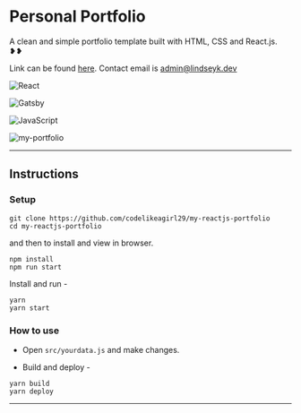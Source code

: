 # Personal Portfolio

A clean and simple portfolio template built with HTML, CSS and React.js. ❥❥

Link can be found [here](https://resume-react-gatsby.vercel.app/).
Contact email is [admin@lindseyk.dev](mailto:admin@lindseyk.dev)

![React](https://img.shields.io/badge/react-%2320232a.svg?style=for-the-badge&logo=react&logoColor=%2361DAFB)

![Gatsby](https://img.shields.io/badge/Gatsby-%23663399.svg?style=for-the-badge&logo=gatsby&logoColor=white)

![JavaScript](https://img.shields.io/badge/javascript-%23323330.svg?style=for-the-badge&logo=javascript&logoColor=%23F7DF1E)

![my-portfolio](https://user-images.githubusercontent.com/25946305/158276398-86f02299-642f-4f3b-8512-6df4231adf50.jpeg)

---

## Instructions

### Setup

```shell
git clone https://github.com/codelikeagirl29/my-reactjs-portfolio
cd my-reactjs-portfolio
```
and then to install and view in browser.

```shell
npm install
npm run start
```

Install and run -

```shell
yarn
yarn start
```

### How to use

- Open `src/yourdata.js` and make changes.


- Build and deploy -

```shell
yarn build
yarn deploy
```
---
